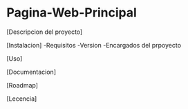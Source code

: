 # Pagina-Web-Principal

[Descripcion del proyecto]

[Instalacion]
  -Requisitos
  -Version
  -Encargados del prpoyecto
  
[Uso]

[Documentacion]

[Roadmap]

[Lecencia]
